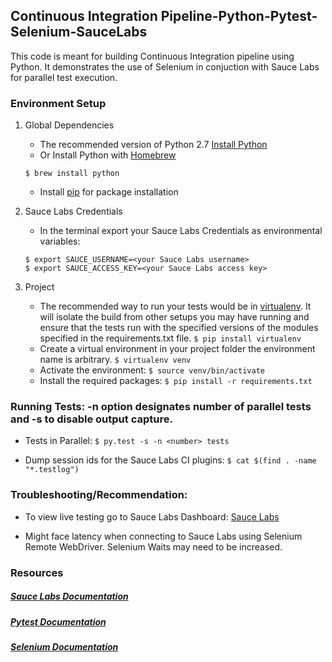 ## Continuous Integration Pipeline-Python-Pytest-Selenium-SauceLabs

This code is meant for building Continuous Integration pipeline using Python.
It demonstrates the use of Selenium in conjuction with Sauce Labs for parallel test execution.

### Environment Setup

1. Global Dependencies
    * The recommended version of Python 2.7 [Install Python](https://www.python.org/downloads/) 
    * Or Install Python with [Homebrew](http://brew.sh/)
    ```
    $ brew install python
    ```
    * Install [pip](https://pip.pypa.io/en/stable/installing/) for package installation

2. Sauce Labs Credentials
    * In the terminal export your Sauce Labs Credentials as environmental variables:
    ```
    $ export SAUCE_USERNAME=<your Sauce Labs username>
	$ export SAUCE_ACCESS_KEY=<your Sauce Labs access key>
    ```
3. Project
	* The recommended way to run your tests would be in [virtualenv](https://virtualenv.readthedocs.org/en/latest/). It will isolate the build from other setups you may have running and ensure that the tests run with the specified versions of the modules specified in the requirements.txt file.
	```$ pip install virtualenv```
	* Create a virtual environment in your project folder the environment name is arbitrary.
	```$ virtualenv venv```
	* Activate the environment:
	```$ source venv/bin/activate```
	* Install the required packages:
	```$ pip install -r requirements.txt```
    
### Running Tests:  -n option designates number of parallel tests and -s to disable output capture.

*  Tests in Parallel:
    ```$ py.test -s -n <number> tests```

* Dump session ids for the Sauce Labs CI plugins:
    ```$ cat $(find . -name "*.testlog")```

### Troubleshooting/Recommendation:

* To view live testing go to Sauce Labs Dashboard: [Sauce Labs](https://saucelabs.com/)

* Might face latency when connecting to Sauce Labs using Selenium Remote WebDriver. Selenium Waits may need to be increased. 


### Resources
##### [Sauce Labs Documentation](https://wiki.saucelabs.com/)

##### [Pytest Documentation](http://pytest.org/latest/contents.html)

##### [Selenium Documentation](http://www.seleniumhq.org/docs/)
